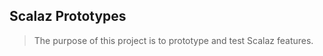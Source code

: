Scalaz Prototypes
-----------------
>The purpose of this project is to prototype and test Scalaz features.
